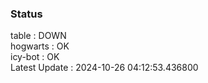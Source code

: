 ### Status


table : DOWN  
hogwarts : OK  
icy-bot : OK  
Latest Update : 2024-10-26 04:12:53.436800
